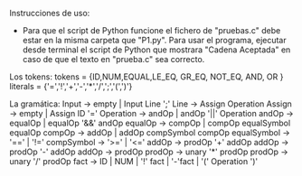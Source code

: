 Instrucciones de uso:
- Para que el script de Python funcione el fichero de "pruebas.c" debe estar en la misma carpeta que "P1.py". Para usar el programa, ejecutar desde terminal el script de Python que mostrara "Cadena Aceptada" en caso de que el texto en "prueba.c" sea correcto.

Los tokens:
    tokens = {ID,NUM,EQUAL,LE_EQ, GR_EQ, NOT_EQ, AND, OR }
    literals = {'=','!','+','-','*','/',';','(',')'}

La gramática:
    Input -> empty | Input Line ';' 
    Line  -> Assign Operation
    Assign -> empty | Assign ID '='
    Operation -> andOp | andOp '||' Operation
    andOp -> equalOp | equalOp '&&' andOp
    equalOp -> compOp | compOp equalSymbol equalOp
    compOp -> addOp | addOp compSymbol compOp
    equalSymbol -> '==' | '!='
    compSymbol -> '>=' | '<='
    addOp -> prodOp '+' addOp
    addOp -> prodOp '-' addOp
    addOp -> prodOp
    prodOp -> unary '*' prodOp
    prodOp -> unary '/' prodOp
    fact -> ID | NUM | '!' fact | '-'fact | '(' Operation ')'
